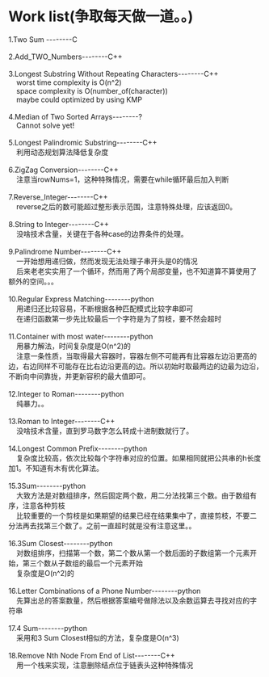 Work list(争取每天做一道。。)
===================

1.Two Sum --------C<br /><br />
2.Add_TWO_Numbers--------C++<br /><br />
3.Longest Substring Without Repeating Characters--------C++<br />
&nbsp;&nbsp;&nbsp;&nbsp;worst time complexity is O(n^2)<br />
&nbsp;&nbsp;&nbsp;&nbsp;space complexity is O(number_of(character))<br />
&nbsp;&nbsp;&nbsp;&nbsp;maybe could optimized by using KMP<br /><br />
4.Median of Two Sorted Arrays--------?<br />
&nbsp;&nbsp;&nbsp;&nbsp;Cannot solve yet!<br /><br />
5.Longest Palindromic Substring--------C++<br />
&nbsp;&nbsp;&nbsp;&nbsp;利用动态规划算法降低复杂度<br /><br />
6.ZigZag Conversion--------C++<br />
&nbsp;&nbsp;&nbsp;&nbsp;注意当rowNums=1，这种特殊情况，需要在while循环最后加入判断<br /><br />
7.Reverse_Integer--------C++<br />
&nbsp;&nbsp;&nbsp;&nbsp;reverse之后的数可能超过整形表示范围，注意特殊处理，应该返回0。<br /><br />
8.String to Integer--------C++<br />
&nbsp;&nbsp;&nbsp;&nbsp;没啥技术含量，关键在于各种case的边界条件的处理。<br /><br />
9.Palindrome Number--------C++<br />
&nbsp;&nbsp;&nbsp;&nbsp;一开始想用递归做，然而发现无法处理子串开头是0的情况<br />
&nbsp;&nbsp;&nbsp;&nbsp;后来老老实实用了一个循环，然而用了两个局部变量，也不知道算不算使用了额外的空间。。。<br /><br />
10.Regular Express Matching--------python<br />
&nbsp;&nbsp;&nbsp;&nbsp;用递归还比较容易，不断根据各种匹配模式比较字串即可<br />
&nbsp;&nbsp;&nbsp;&nbsp;在递归函数第一步先比较最后一个字符是为了剪枝，要不然会超时<br /><br />
11.Container with most water--------python<br />
&nbsp;&nbsp;&nbsp;&nbsp;用暴力解法，时间复杂度是O(n^2)的<br />
&nbsp;&nbsp;&nbsp;&nbsp;注意一条性质，当取得最大容器时，容器左侧不可能再有比容器左边沿更高的边，右边同样不可能存在比右边沿更高的边。所以初始时取最两边的边最为边沿，不断向中间靠拢，并更新容积的最大值即可。<br /><br />
12.Integer to Roman--------python<br />
&nbsp;&nbsp;&nbsp;&nbsp;纯暴力。。<br /><br />
13.Roman to Integer--------C++<br />
&nbsp;&nbsp;&nbsp;&nbsp;没啥技术含量，直到罗马数字怎么转成十进制数就行了。<br /><br />
14.Longest Common Prefix--------python<br />
&nbsp;&nbsp;&nbsp;&nbsp;复杂度比较高，依次比较每个字符串对应的位置。如果相同就把公共串的h长度加1。不知道有木有优化算法。<br /><br />
15.3Sum--------python<br />
&nbsp;&nbsp;&nbsp;&nbsp;大致方法是对数组排序，然后固定两个数，用二分法找第三个数。由于数组有序，注意各种剪枝<br />
&nbsp;&nbsp;&nbsp;&nbsp;比较重要的一个剪枝是如果期望的结果已经在结果集中了，直接剪枝，不要二分法再去找第三个数了。之前一直超时就是没有注意这里。。<br /><br />
16.3Sum Closest--------python<br />
&nbsp;&nbsp;&nbsp;&nbsp;对数组排序，扫描第一个数，第二个数从第一个数后面的子数组第一个元素开始，第三个数从子数组的最后一个元素开始<br />
&nbsp;&nbsp;&nbsp;&nbsp;复杂度是O(n^2)的<br /><br />
16.Letter Combinations of a Phone Number--------python<br />
&nbsp;&nbsp;&nbsp;&nbsp;先算出总的答案数量，然后根据答案编号做除法以及余数运算去寻找对应的字符串<br /><br />
17.4 Sum--------python<br />
&nbsp;&nbsp;&nbsp;&nbsp;采用和3 Sum Closest相似的方法，复杂度是O(n^3)<br /><br />
18.Remove Nth Node From End of List--------C++<br/>
&nbsp;&nbsp;&nbsp;&nbsp;用一个栈来实现，注意删除结点位于链表头这种特殊情况<br /><br />
